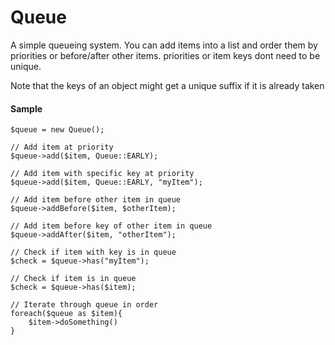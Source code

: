 # Queue
A simple queueing system. You can add items into a list and order them by priorities or before/after other items.
priorities or item keys dont need to be unique.

Note that the keys of an object might get a unique suffix if it is already taken

#### Sample
```
$queue = new Queue();

// Add item at priority
$queue->add($item, Queue::EARLY);

// Add item with specific key at priority
$queue->add($item, Queue::EARLY, "myItem");

// Add item before other item in queue
$queue->addBefore($item, $otherItem);

// Add item before key of other item in queue
$queue->addAfter($item, "otherItem");

// Check if item with key is in queue
$check = $queue->has("myItem");

// Check if item is in queue
$check = $queue->has($item);

// Iterate through queue in order
foreach($queue as $item){
    $item->doSomething()
}
```